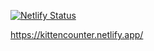 [![Netlify Status](https://api.netlify.com/api/v1/badges/6f671e1d-570a-4193-86d0-e72623af8412/deploy-status)](https://app.netlify.com/sites/kittencounter/deploys)

https://kittencounter.netlify.app/
